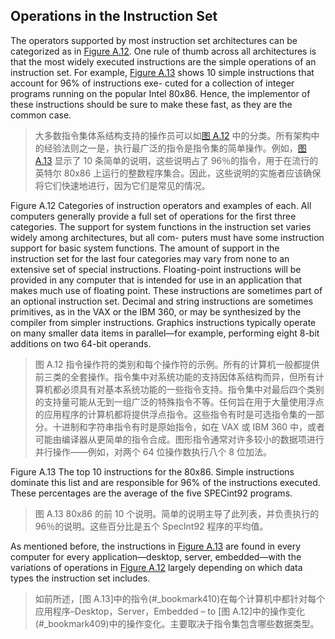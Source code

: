 ## Operations in the Instruction Set

The operators supported by most instruction set architectures can be categorized as in [Figure A.12](#_bookmark409). One rule of thumb across all architectures is that the most widely executed instructions are the simple operations of an instruction set. For example, [Figure A.13](#_bookmark410) shows 10 simple instructions that account for 96% of instructions exe- cuted for a collection of integer programs running on the popular Intel 80x86. Hence, the implementor of these instructions should be sure to make these fast, as they are the common case.

> 大多数指令集体系结构支持的操作员可以如[图 A.12](#_bookmark409) 中的分类。所有架构中的经验法则之一是，执行最广泛的指令是指令集的简单操作。例如，[图 A.13](#_bookmark410) 显示了 10 条简单的说明，这些说明占了 96％的指令，用于在流行的英特尔 80x86 上运行的整数程序集合。因此，这些说明的实施者应该确保将它们快速地进行，因为它们是常见的情况。

Figure A.12 Categories of instruction operators and examples of each. All computers generally provide a full set of operations for the first three categories. The support for system functions in the instruction set varies widely among architectures, but all com- puters must have some instruction support for basic system functions. The amount of support in the instruction set for the last four categories may vary from none to an extensive set of special instructions. Floating-point instructions will be provided in any computer that is intended for use in an application that makes much use of floating point. These instructions are sometimes part of an optional instruction set. Decimal and string instructions are sometimes primitives, as in the VAX or the IBM 360, or may be synthesized by the compiler from simpler instructions. Graphics instructions typically operate on many smaller data items in parallel—for example, performing eight 8-bit additions on two 64-bit operands.

> 图 A.12 指令操作符的类别和每个操作符的示例。所有的计算机一般都提供前三类的全套操作。指令集中对系统功能的支持因体系结构而异，但所有计算机都必须具有对基本系统功能的一些指令支持。指令集中对最后四个类别的支持量可能从无到一组广泛的特殊指令不等。任何旨在用于大量使用浮点的应用程序的计算机都将提供浮点指令。这些指令有时是可选指令集的一部分。十进制和字符串指令有时是原始指令，如在 VAX 或 IBM 360 中，或者可能由编译器从更简单的指令合成。图形指令通常对许多较小的数据项进行并行操作——例如，对两个 64 位操作数执行八个 8 位加法。

Figure A.13 The top 10 instructions for the 80x86. Simple instructions dominate this list and are responsible for 96% of the instructions executed. These percentages are the average of the five SPECint92 programs.

> 图 A.13 80x86 的前 10 个说明。简单的说明主导了此列表，并负责执行的 96％的说明。这些百分比是五个 SpecInt92 程序的平均值。

As mentioned before, the instructions in [Figure A.13](#_bookmark410) are found in every computer for every application––desktop, server, embedded––with the variations of operations in [Figure A.12](#_bookmark409) largely depending on which data types the instruction set includes.

> 如前所述，[图 A.13]中的指令(#\_bookmark410)在每个计算机中都针对每个应用程序–Desktop，Server，Embedded – to [图 A.12]中的操作变化(#\_bookmark409)中的操作变化。主要取决于指令集包含哪些数据类型。
